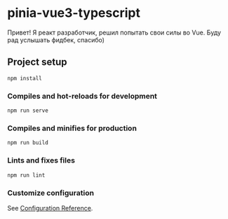 # pinia-vue3-typescript

Привет! Я реакт разработчик, решил попытать свои силы во Vue. Буду рад услышать фидбек, спасибо) 

## Project setup
```
npm install
```

### Compiles and hot-reloads for development
```
npm run serve
```

### Compiles and minifies for production
```
npm run build
```

### Lints and fixes files
```
npm run lint
```

### Customize configuration
See [Configuration Reference](https://cli.vuejs.org/config/).
